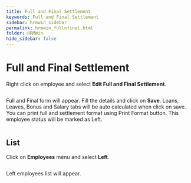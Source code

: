 ```yaml
---
title: Full and Final Settlement
keywords: Full and Final Settlement
sidebar: hrmwin_sidebar
permalink: hrmwin_fullnfinal.html
folder: HRMWin   
hide_sidebar: false
---
```


# Full and Final Settlement

Right click on employee and select **Edit Full and Final Settlement**.

![]()

Full and Final form will appear. Fill the details and click on **Save**. Loans, Leaves, Bonus and Salary tabs will be auto calculated when click on save.  You can print full and settlement format using Print Format button.  This employee status will be marked as Left.  

![]()

## List

Click on **Employees** menu and select **Left**.

![]()

Left employees list will appear.
